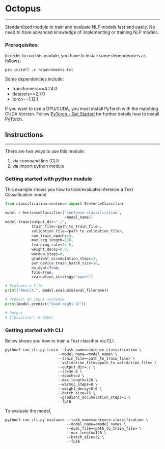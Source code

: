 # Octopus
_________

Standardized module to train and evaluate NLP models fast and easily.
No need to have advanced knowledge of implementing or training NLP models.

### Prerequisites

In order to run this module, you have to install some dependencies as follows:
```commandline
pip install -r requirements.txt
```

Some dependencies include:
- transformers==4.24.0
- datasets==2.7.0
- torch==1.12.1

If you want to use a GPU/CUDA, you must install PyTorch with the matching CUDA Version.
Follow [PyTorch - Get Started](https://pytorch.org/get-started/locally/) for further details how to install PyTorch.

## Instructions
_______________

There are two ways to use this module:
1. via command line (CLI)
2. via import python module

### Getting started with python module
This example shows you how to train/evaluate/inference a Text Classification model.
```python
from classification.sentence import SentenceClassifier

model = SentenceClassifier('sentence-classification',
                           <model_name>)
model.train(output_dir="./",
            train_file=<path_to_train_file>,
            validation_file=<path_to_validation_file>,
            num_train_epochs=3,
            max_seq_length=128,
            learning_rate=3e-5,
            weight_decay=0.0,
            warmup_steps=0,
            gradient_accumulation_steps=1,
            per_device_train_batch_size=16,
            do_eval=True,
            fp16=True,
            evaluation_strategy="epoch")

# Evaluate a file
print("Result:", model.evaluate(eval_filename))

# Predict an input sentence
print(model.predict("Good night 😊"))

# Output
# {"positive": 0.8466}
```

### Getting started with CLI

Below shows you how to train a Text classifier via CLI.
```commandline
python3 run_cli.py train --task_name=sentence-classification \
                        --model_name=<model_name> \
                        --train_file=<path_to_train_file> \
                        --validation_file=<path_to_validation_file> \
                        --output_dir=./ \
                        --lr=3e-5 \
                        --epochs=3 \
                        --max_length=128 \
                        --warmup_steps=0 \
                        --weight_decay=0.0 \
                        --batch_size=16 \
                        --gradient_accumulation_steps=1 \
                        --fp16
```

To evaluate the model,
```commandline
python3 run_cli.py evaluate --task_name=sentence-classification \
                            --model_name=<model_name> \
                            --eval_file=<path_to_train_file> \
                            --max_length=128 \
                            --batch_size=32 \
                            --fp16
```